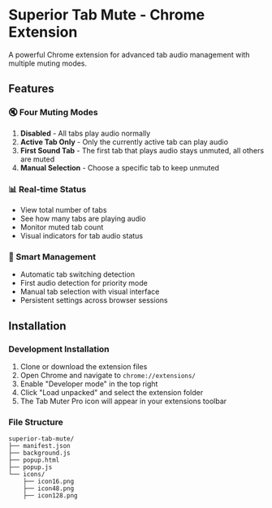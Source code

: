 # Superior Tab Mute - Chrome Extension

A powerful Chrome extension for advanced tab audio management with multiple muting modes.

## Features

### 🔇 Four Muting Modes

1. **Disabled** - All tabs play audio normally
2. **Active Tab Only** - Only the currently active tab can play audio
3. **First Sound Tab** - The first tab that plays audio stays unmuted, all others are muted
4. **Manual Selection** - Choose a specific tab to keep unmuted

### 📊 Real-time Status

- View total number of tabs
- See how many tabs are playing audio
- Monitor muted tab count
- Visual indicators for tab audio status

### 🎯 Smart Management

- Automatic tab switching detection
- First audio detection for priority mode
- Manual tab selection with visual interface
- Persistent settings across browser sessions

## Installation

### Development Installation

1. Clone or download the extension files
2. Open Chrome and navigate to `chrome://extensions/`
3. Enable "Developer mode" in the top right
4. Click "Load unpacked" and select the extension folder
5. The Tab Muter Pro icon will appear in your extensions toolbar

### File Structure

```
superior-tab-mute/
├── manifest.json
├── background.js
├── popup.html
├── popup.js
└── icons/
    ├── icon16.png
    ├── icon48.png
    ├── icon128.png
